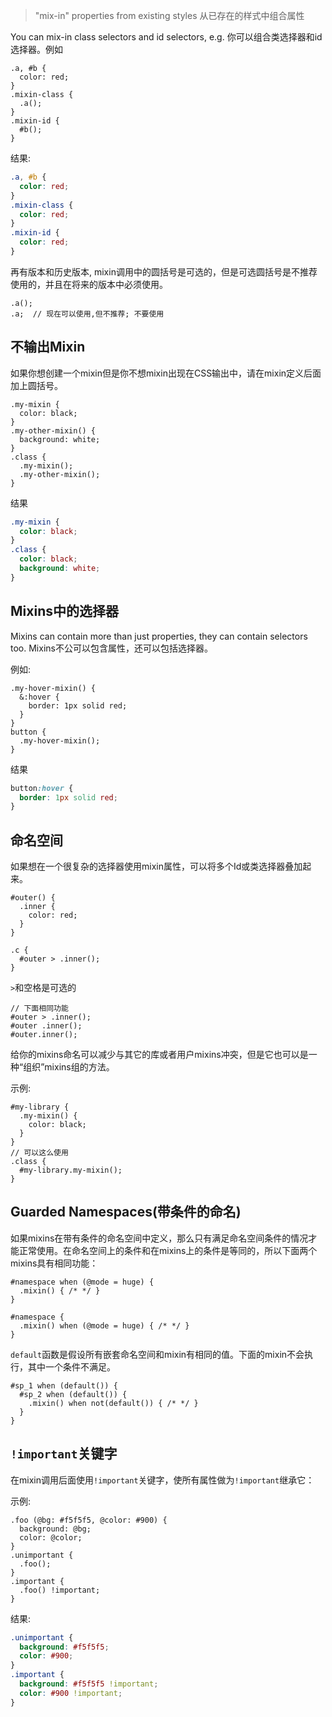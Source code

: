 > "mix-in" properties from existing styles
从已存在的样式中组合属性

You can mix-in class selectors and id selectors, e.g.
你可以组合类选择器和id选择器。例如

```less
.a, #b {
  color: red;
}
.mixin-class {
  .a();
}
.mixin-id {
  #b();
}
```
结果:
```css
.a, #b {
  color: red;
}
.mixin-class {
  color: red;
}
.mixin-id {
  color: red;
}
```

再有版本和历史版本, mixin调用中的圆括号是可选的，但是可选圆括号是不推荐使用的，并且在将来的版本中必须使用。

```less
.a(); 
.a;  // 现在可以使用,但不推荐; 不要使用
```

## 不输出Mixin

如果你想创建一个mixin但是你不想mixin出现在CSS输出中，请在mixin定义后面加上圆括号。

```less
.my-mixin {
  color: black;
}
.my-other-mixin() {
  background: white;
}
.class {
  .my-mixin();
  .my-other-mixin();
}
```
结果

```css
.my-mixin {
  color: black;
}
.class {
  color: black;
  background: white;
}
```

## Mixins中的选择器

Mixins can contain more than just properties, they can contain selectors too.
Mixins不公可以包含属性，还可以包括选择器。

例如:

```less
.my-hover-mixin() {
  &:hover {
    border: 1px solid red;
  }
}
button {
  .my-hover-mixin();
}
```

结果

```css
button:hover {
  border: 1px solid red;
}
```

## 命名空间

如果想在一个很复杂的选择器使用mixin属性，可以将多个Id或类选择器叠加起来。

```less
#outer() {
  .inner {
    color: red;
  }
}

.c {
  #outer > .inner();
}
```

`>`和空格是可选的

```less
// 下面相同功能
#outer > .inner();
#outer .inner();
#outer.inner();
```

给你的mixins命名可以减少与其它的库或者用户mixins冲突，但是它也可以是一种“组织”mixins组的方法。

示例:

```less
#my-library {
  .my-mixin() {
    color: black;
  }
}
// 可以这么使用
.class {
  #my-library.my-mixin();
}
```

## Guarded Namespaces(带条件的命名)

如果mixins在带有条件的命名空间中定义，那么只有满足命名空间条件的情况才能正常使用。在命名空间上的条件和在mixins上的条件是等同的，所以下面两个mixins具有相同功能：

```less
#namespace when (@mode = huge) {
  .mixin() { /* */ }
}

#namespace {
  .mixin() when (@mode = huge) { /* */ }
}
```

`default`函数是假设所有嵌套命名空间和mixin有相同的值。下面的mixin不会执行，其中一个条件不满足。
```less
#sp_1 when (default()) {
  #sp_2 when (default()) {
    .mixin() when not(default()) { /* */ }
  }
}
```

## `!important`关键字

在mixin调用后面使用`!important`关键字，使所有属性做为`!important`继承它：

示例:

```less
.foo (@bg: #f5f5f5, @color: #900) {
  background: @bg;
  color: @color;
}
.unimportant {
  .foo();
}
.important {
  .foo() !important;
}
```

结果:

```css
.unimportant {
  background: #f5f5f5;
  color: #900;
}
.important {
  background: #f5f5f5 !important;
  color: #900 !important;
}
```
